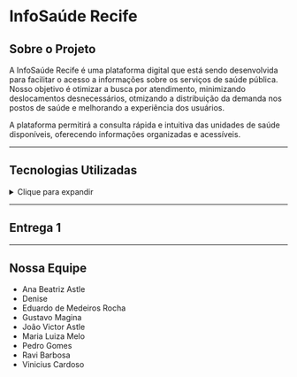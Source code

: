 # InfoSaúde Recife

## Sobre o Projeto
A InfoSaúde Recife é uma plataforma digital que está sendo desenvolvida para facilitar o acesso a informações sobre os serviços de saúde pública. Nosso objetivo é otimizar a busca por atendimento, minimizando deslocamentos desnecessários, otmizando a distribuição da demanda nos postos de saúde e melhorando a experiência dos usuários.

A plataforma permitirá a consulta rápida e intuitiva das unidades de saúde disponíveis, oferecendo informações organizadas e acessíveis.

___

## Tecnologias Utilizadas
<details> 
    <summary>Clique para expandir</summary>

- **Google Drive**: Armazenamento e compartilhamento de documentos do projeto.
- **Jira**: Organização e gerenciamento de tarefas.
- **WhatsApp**: Comunicação da equipe.
- **GitHub**: Versionamento do código e colaboração do desenvolvimento.
- **Google Sites**: Divulgação do projeto de forma clara e intuitiva para clientes.
- **Figma**: Prototipação da plataforma.

</details>

___

## Entrega 1


___

## Nossa Equipe

- Ana Beatriz Astle
- Denise
- Eduardo de Medeiros Rocha
- Gustavo Magina
- João Victor Astle
- Maria Luiza Melo
- Pedro Gomes
- Ravi Barbosa
- Vinicius Cardoso
